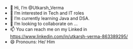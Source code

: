 - 👋 Hi, I’m @Utkarsh_Verma
- 👀 I’m interested in Tech and IT roles
- 🌱 I’m currently learning Java and DSA.
- 💞️ I’m looking to collaborate on ...
- 📫 You can reach me on my Linked in https://www.linkedin.com/in/utkarsh-verma-863389295/
- 😄 Pronouns: He/ Him

<!---
Utkarsh-3108/Utkarsh-3108 is a ✨ special ✨ repository because its `README.md` (this file) appears on your GitHub profile.
You can click the Preview link to take a look at your changes.
--->
